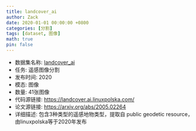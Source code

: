 ```yaml
---
title: landcover_ai
author: Zack
date: 2020-01-01 00:00:00 +0800
categories: [分割]
tags: [dataset, 图像]
math: true
pin: false
---
```

- 数据集名称: [landcover_ai](https://landcover.ai.linuxpolska.com/)
- 任务: 遥感图像分割
- 发布时间: 2020
- 模态: 图像
- 数量: 41张图像
- 代码源链接: https://landcover.ai.linuxpolska.com/
- 论文源链接: https://arxiv.org/abs/2005.02264
- 详细描述: 包含3种类型的遥感地物类型，提取自  public geodetic resource，由linuxpolska等于2020年发布
